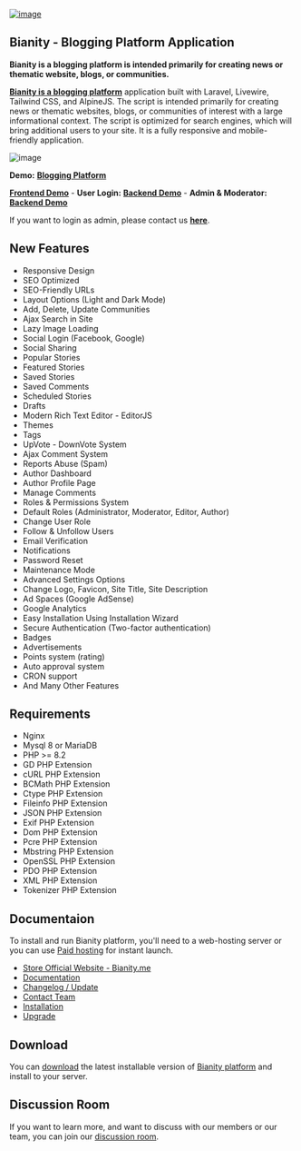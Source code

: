 <a href="https://blog.bianity.me/" target="_blank" rel="noopener">![image](https://github.com/user-attachments/assets/327106b6-4be0-4e43-9dd4-18f7aca87324)</a>


<h2 class="heading-element" dir="auto" tabindex="-1">Bianity - Blogging Platform Application</h2>

<p dir="auto"><strong>Bianity is a blogging platform is intended primarily for creating news or thematic website, blogs, or communities.</p></strong>
  
<p dir="auto"><a href="https://blog.bianity.me/" target="_blank" rel="noopener"><strong>Bianity is a blogging platform</strong></a> application built with Laravel, Livewire, Tailwind CSS, and AlpineJS. The script is intended primarily for creating news or thematic websites, blogs, or communities of interest with a large informational context. The script is optimized for search engines, which will bring additional users to your site. It is a fully responsive and mobile-friendly application.</p>

![image](https://github.com/user-attachments/assets/2a98030a-4a2e-4dab-89e1-6353ffbaa74d)

<b>Demo:</b> <a href="https://blog.bianity.me/" target="_blank" rel="noopener"><strong>Blogging Platform</strong></a>

<a href="https://blog.bianity.me/" target="_blank" rel="noopener"><strong>Frontend Demo</strong></a> - <b>User Login:</b> <a href="https://blog.bianity.me/login" target="_blank" rel="noopener"><strong>Backend Demo</strong></a> - <b>Admin & Moderator:</b> <a href="https://blog.bianity.me/cp" target="_blank" rel="noopener"><strong>Backend Demo</strong></a>

If you want to login as admin, please contact us <a href="https://blog.bianity.me/contact" target="_blank" rel="noopener"><b>here</b></a>.

<h2 class="w-content">New Features</h2>
<ul class="w-content content-block-list-unordered">
<li class="content-block-list-item">Responsive Design</li>
<li class="content-block-list-item">SEO Optimized</li>
<li class="content-block-list-item">SEO-Friendly URLs</li>
<li class="content-block-list-item">Layout Options (Light and Dark Mode)</li>
<li class="content-block-list-item">Add, Delete, Update Communities</li>
<li class="content-block-list-item">Ajax Search in Site</li>
<li class="content-block-list-item">Lazy Image Loading</li>
<li class="content-block-list-item">Social Login (Facebook, Google)</li>
<li class="content-block-list-item">Social Sharing</li>
<li class="content-block-list-item">Popular Stories</li>
<li class="content-block-list-item">Featured Stories</li>
<li class="content-block-list-item">Saved Stories</li>
<li class="content-block-list-item">Saved Comments</li>
<li class="content-block-list-item">Scheduled Stories</li>
<li class="content-block-list-item">Drafts</li>
<li class="content-block-list-item">Modern Rich Text Editor - EditorJS</li>
<li class="content-block-list-item">Themes</li>
<li class="content-block-list-item">Tags</li>
<li class="content-block-list-item">UpVote - DownVote System</li>
<li class="content-block-list-item">Ajax Comment System</li>
<li class="content-block-list-item">Reports Abuse (Spam)</li>
<li class="content-block-list-item">Author Dashboard</li>
<li class="content-block-list-item">Author Profile Page</li>
<li class="content-block-list-item">Manage Comments</li>
<li class="content-block-list-item">Roles &amp; Permissions System</li>
<li class="content-block-list-item">Default Roles (Administrator, Moderator, Editor, Author)</li>
<li class="content-block-list-item">Change User Role</li>
<li class="content-block-list-item">Follow &amp; Unfollow Users</li>
<li class="content-block-list-item">Email Verification</li>
<li class="content-block-list-item">Notifications</li>
<li class="content-block-list-item">Password Reset</li>
<li class="content-block-list-item">Maintenance Mode</li>
<li class="content-block-list-item">Advanced Settings Options</li>
<li class="content-block-list-item">Change Logo, Favicon, Site Title, Site Description</li>
<li class="content-block-list-item">Ad Spaces (Google AdSense)</li>
<li class="content-block-list-item">Google Analytics</li>
<li class="content-block-list-item">Easy Installation Using Installation Wizard</li>
<li class="content-block-list-item">Secure Authentication (Two-factor authentication)</li>
<li class="content-block-list-item">Badges</li>
<li class="content-block-list-item">Advertisements</li>
<li class="content-block-list-item">Points system (rating)</li>
<li class="content-block-list-item">Auto approval system</li>
<li class="content-block-list-item">CRON support</li>
<li class="content-block-list-item">And Many Other Features</li>

</ul>
<h2 class="w-content">Requirements</h2>
<ul class="w-content content-block-list-unordered">
<li class="content-block-list-item">Nginx</li>
<li class="content-block-list-item">Mysql 8 or MariaDB</li>
<li class="content-block-list-item">PHP &gt;= 8.2</li>
<li class="content-block-list-item">GD PHP Extension</li>
<li class="content-block-list-item">cURL PHP Extension</li>
<li class="content-block-list-item">BCMath PHP Extension</li>
<li class="content-block-list-item">Ctype PHP Extension</li>
<li class="content-block-list-item">Fileinfo PHP Extension</li>
<li class="content-block-list-item">JSON PHP Extension</li>
<li class="content-block-list-item">Exif PHP Extension</li>
<li class="content-block-list-item">Dom PHP Extension</li>
<li class="content-block-list-item">Pcre PHP Extension</li>
<li class="content-block-list-item">Mbstring PHP Extension</li>
<li class="content-block-list-item">OpenSSL PHP Extension</li>
<li class="content-block-list-item">PDO PHP Extension</li>
<li class="content-block-list-item">XML PHP Extension</li>
<li class="content-block-list-item">Tokenizer PHP Extension</li>
</ul>

<h2 class="heading-element" dir="auto" tabindex="-1">Documentaion</h2>
<p>To install and run Bianity platform, you'll need to a web-hosting server or you can use&nbsp;<a href="https://blog.bianity.me/p/start" rel="nofollow">Paid hosting</a>&nbsp;for instant launch.</p>

<ul dir="auto">
<li><a href="https://bianity.me/" rel="dofollow">Store Official Website - Bianity.me</a></li>
<li><a href="https://blog.bianity.me/p/doc" rel="dofollow">Documentation</a></li>
<li><a href="https://blog.bianity.me/p/update" rel="dofollow">Changelog / Update</a></li>
<li><a href="https://blog.bianity.me/contact" rel="dofollow">Contact Team</a></li>
<li><a href="https://blog.bianity.me/p/installation" rel="dofollow">Installation</a></li>
<li><a href="https://blog.bianity.me/p/upgrade" rel="dofollow">Upgrade</a></li>
</ul>

<h2 class="heading-element" dir="auto" tabindex="-1">Download</h2>
<p>You can <a href="https://blog.bianity.me/p/download" target="_blank" rel="noopener">download</a> the latest installable version of <a href="https://bianity.me/" target="_blank" rel="noopener">Bianity platform</a> and install to your server.</p>

<h2 class="heading-element" dir="auto" tabindex="-1">Discussion Room</h2>
<p>If you want to learn more, and want to discuss with our members or our team, you can join our <a href="https://hailovers.com/" target="_blank" rel="noopener">discussion room</a>.</p>
